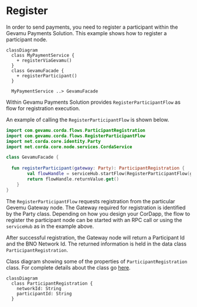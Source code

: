 # Register

In order to send payments, you need to register a participant within the Gevamu Payments Solution. This example shows how to register a participant node.

```mermaid
classDiagram
  class MyPaymentService {
    + registerViaGevamu()
  }
  class GevamuFacade {
    + registerParticipant()
  }

  MyPaymentService ..> GevamuFacade
```

Within Gevamu Payments Solution provides `RegisterParticipantFlow` as flow for registration execution.

An example of calling the `RegisterParticipantFlow` is shown below. 

```kotlin
import com.gevamu.corda.flows.ParticipantRegistration
import com.gevamu.corda.flows.RegisterParticipantFlow
import net.corda.core.identity.Party
import net.corda.core.node.services.CordaService

class GevamuFacade {
  
  fun registerParticipant(gateway: Party): ParticipantRegistration {
        val flowHandle = serviceHub.startFlow(RegisterParticipantFlow(gateway))
        return flowHandle.returnValue.get()
    }
}
```

The `RegisterParticipantFlow` requests registration from the particular Gevemu Gateway node.
The Gateway required for registration is identified by the Party class.
Depending on how you design your CorDapp, the flow to register the participant node can be started with an RPC call or using the `serviceHub` as in the example above. 

After successful registration, the Gateway node will return a Participant Id and the BNO Network Id.
The returned information is held in the data class `ParticipantRegistration`. 

Class diagram showing some of the properties of `ParticipantRegistration` class. 
For complete details about the class go [here](https://gevamu.github.io/corda-payments-sdk/payments-workflows/com.gevamu.corda.flows/-participant-registration/index.html).

```mermaid
classDiagram
  class ParticipantRegistration {
    networkId: String
    participantId: String
  }

```









